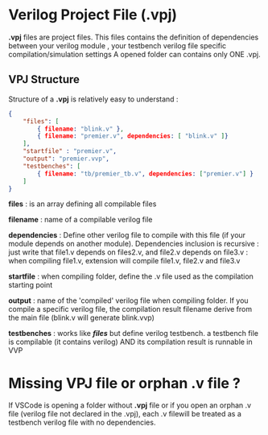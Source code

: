 # Verilog Project File (.vpj)

**.vpj** files are project files.
This files contains the definition of dependencies between your verilog module , your testbench verilog file specific compilation/simulation settings
A opened folder can contains only ONE .vpj.

## VPJ Structure
Structure of a **.vpj** is relatively easy to understand : 

```json
{
    "files": [ 
        { filename: "blink.v" },
        { filename: "premier.v", dependencies: [ "blink.v" ]}
    ],
    "startfile" : "premier.v",
    "output": "premier.vvp",
    "testbenches": [ 
        { filename: "tb/premier_tb.v", dependencies: ["premier.v"] }
    ]
}
```

**files** : is an array defining all compilable files

**filename** : name of a compilable verilog file

**dependencies** : Define other verilog file to compile with this file (if your module depends on another module). Dependencies inclusion is recursive : just write that file1.v depends on files2.v, and file2.v depends on file3.v : when compiling file1.v, extension will compile file1.v, file2.v and file3.v  

**startfile** : when compiling folder, define the .v file used as the compilation starting point

**output** : name of the 'compiled' verilog file when compiling folder. If you compile a specific verilog file, the compilation result filename derive from the main file (blink.v will generate blink.vvp) 

**testbenches** : works like _**files**_ but define verilog testbench. a testbench file is compilable (it contains verilog) AND its compilation result is runnable in VVP 

# Missing VPJ file or orphan .v file ?
If VSCode is opening a folder without **.vpj** file or if you open an orphan .v file (verilog file not declared in the .vpj), each .v filewill be treated as a testbench verilog file with no dependencies.

